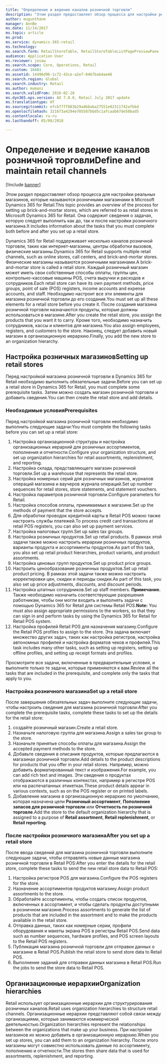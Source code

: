 ```yaml
---
title: "Определение и ведение каналов розничной торговли"
description: "Этом раздел предоставляет обзор процесса для настройки реальных магазинов, которые называются розничными магазинами в Microsoft Dynamics 365 for Retail. Она содержит сведения о задачах, которую следует выполнить как до, так и после настройки розничного магазина."
author: mugunthanm
manager: AnnBe
ms.date: 11/14/2017
ms.topic: article
ms.prod: 
ms.service: dynamics-365-retail
ms.technology: 
ms.search.form: RetailStoreTable, RetailStoreTableListPagePreviewPane
audience: Application User
ms.reviewer: josaw
ms.search.scope: Core, Operations, Retail
ms.custom: 16481
ms.assetid: 14496d96-1c72-43ce-a2e7-8467bab4ae46
ms.search.region: Global
ms.search.industry: Retail
ms.author: mumani
ms.search.validFrom: 2016-02-28
ms.dyn365.ops.version: AX 7.0.0, Retail July 2017 update
ms.translationtype: HT
ms.sourcegitcommit: efcb77ff883b29a4bbaba27551e02311742afbbd
ms.openlocfilehash: 321673a4294e705587bbd5c1afcaab67de50bad5
ms.contentlocale: ru-ru
ms.lasthandoff: 05/08/2018

---
```


# <a name="define-and-maintain-retail-channels"></a><span data-ttu-id="8b0e8-104">Определение и ведение каналов розничной торговли</span><span class="sxs-lookup"><span data-stu-id="8b0e8-104">Define and maintain retail channels</span></span>

[!include [banner](includes/banner.md)]

<span data-ttu-id="8b0e8-105">Этом раздел предоставляет обзор процесса для настройки реальных магазинов, которые называются розничными магазинами в Microsoft Dynamics 365 for Retail.</span><span class="sxs-lookup"><span data-stu-id="8b0e8-105">This topic provides an overview of the process for setting up brick-and-mortar stores, which are referred to as retail stores in Microsoft Dynamics 365 for Retail.</span></span> <span data-ttu-id="8b0e8-106">Она содержит сведения о задачах, которую следует выполнить как до, так и после настройки розничного магазина.</span><span class="sxs-lookup"><span data-stu-id="8b0e8-106">It includes information about the tasks that you must complete both before and after you set up a retail store.</span></span>

<span data-ttu-id="8b0e8-107">Dynamics 365 for Retail поддерживает несколько каналов розничной торговли, таких как интернет-магазины, центры обработки вызовов, физические магазины.</span><span class="sxs-lookup"><span data-stu-id="8b0e8-107">Dynamics 365 for Retail supports multiple retail channels, such as online stores, call centers, and brick-and-mortar stores.</span></span> <span data-ttu-id="8b0e8-108">Физические магазины называются розничными магазинами.</span><span class="sxs-lookup"><span data-stu-id="8b0e8-108">A brick-and-mortar store is called a retail store.</span></span> <span data-ttu-id="8b0e8-109">Каждый розничный магазин может иметь свои собственные способы оплаты, группы цен, контрольно-кассовые машины POS, счета выручки и расходов и сотрудников.</span><span class="sxs-lookup"><span data-stu-id="8b0e8-109">Each retail store can have its own payment methods, price groups, point of sale (POS) registers, income accounts and expense accounts, and staff.</span></span> <span data-ttu-id="8b0e8-110">Необходимо настроит все эти элементы для магазина розничной торговли до его создания.</span><span class="sxs-lookup"><span data-stu-id="8b0e8-110">You must set up all these elements for a retail store before you create it.</span></span> <span data-ttu-id="8b0e8-111">После создания магазина розничной торговли назначаются продукты, которые должны использоваться в магазине.</span><span class="sxs-lookup"><span data-stu-id="8b0e8-111">After you create the retail store, you assign the products that you want it to carry.</span></span> <span data-ttu-id="8b0e8-112">Кроме того, необходимо назначить сотрудников, кассы и клиентов для магазина.</span><span class="sxs-lookup"><span data-stu-id="8b0e8-112">You also assign employees, registers, and customers to the store.</span></span> <span data-ttu-id="8b0e8-113">Наконец, следует добавить новый магазин в организационную иерархию.</span><span class="sxs-lookup"><span data-stu-id="8b0e8-113">Finally, you add the new store to an organization hierarchy.</span></span>

## <a name="setting-up-retail-stores"></a><span data-ttu-id="8b0e8-114">Настройка розничных магазинов</span><span class="sxs-lookup"><span data-stu-id="8b0e8-114">Setting up retail stores</span></span>
<span data-ttu-id="8b0e8-115">Перед настройкой магазина розничной торговли в Dynamics 365 for Retail необходимо выполнить обязательные задачи.</span><span class="sxs-lookup"><span data-stu-id="8b0e8-115">Before you can set up a retail store in Dynamics 365 for Retail, you must complete some prerequisite tasks.</span></span> <span data-ttu-id="8b0e8-116">Затем можно создать магазин розничной торговли и добавить сведения.</span><span class="sxs-lookup"><span data-stu-id="8b0e8-116">You can then create the retail store and add details.</span></span>

### <a name="prerequisites"></a><span data-ttu-id="8b0e8-117">Необходимые условия</span><span class="sxs-lookup"><span data-stu-id="8b0e8-117">Prerequisites</span></span>

<span data-ttu-id="8b0e8-118">Перед настройкой магазина розничной торговли необходимо выполнить следующие задачи:</span><span class="sxs-lookup"><span data-stu-id="8b0e8-118">You must complete the following tasks before you can set up a retail store:</span></span>

1.  <span data-ttu-id="8b0e8-119">Настройка организационной структуры и настройка организационных иерархий для розничных ассортиментов, пополнения и отчетности.</span><span class="sxs-lookup"><span data-stu-id="8b0e8-119">Configure your organization structure, and set up organization hierarchies for retail assortments, replenishment, and reporting.</span></span>
2.  <span data-ttu-id="8b0e8-120">Настройка склада, представляющего магазин розничной торговли.</span><span class="sxs-lookup"><span data-stu-id="8b0e8-120">Set up a warehouse that represents the retail store.</span></span>
3.  <span data-ttu-id="8b0e8-121">Настройка номерных серий для розничных магазинов, журналов операций магазина и ваучеров журнала операций.</span><span class="sxs-lookup"><span data-stu-id="8b0e8-121">Set up number sequences for retail stores, store statements, and statement vouchers.</span></span>
4.  <span data-ttu-id="8b0e8-122">Настройка параметров розничной торговли.</span><span class="sxs-lookup"><span data-stu-id="8b0e8-122">Configure parameters for Retail.</span></span>
5.  <span data-ttu-id="8b0e8-123">Настройка способов оплаты, принимаемых в магазине.</span><span class="sxs-lookup"><span data-stu-id="8b0e8-123">Set up the methods of payment that the store accepts.</span></span>
6.  <span data-ttu-id="8b0e8-124">Для обработки проводок кредитной карты в Retail POS можно также настроить службы платежей.</span><span class="sxs-lookup"><span data-stu-id="8b0e8-124">To process credit card transactions at retail POS registers, you can also set up payment services.</span></span>
7.  <span data-ttu-id="8b0e8-125">Настройка налоговых групп.</span><span class="sxs-lookup"><span data-stu-id="8b0e8-125">Set up sales tax groups.</span></span>
8.  <span data-ttu-id="8b0e8-126">Настройка розничных продуктов.</span><span class="sxs-lookup"><span data-stu-id="8b0e8-126">Set up retail products.</span></span> <span data-ttu-id="8b0e8-127">В рамках этой задачи также можно настроить иерархии розничных продуктов, варианты продукта и ассортименты продуктов.</span><span class="sxs-lookup"><span data-stu-id="8b0e8-127">As part of this task, you also set up retail product hierarchies, product variants, and product assortments.</span></span>
9.  <span data-ttu-id="8b0e8-128">Настройка ценовых групп продуктов.</span><span class="sxs-lookup"><span data-stu-id="8b0e8-128">Set up product price groups.</span></span>
10. <span data-ttu-id="8b0e8-129">Настроить ценообразование розничных продуктов.</span><span class="sxs-lookup"><span data-stu-id="8b0e8-129">Set up retail product pricing.</span></span> <span data-ttu-id="8b0e8-130">В рамках этой задачи также можно настроить корректировки цен, скидки и периоды скидки.</span><span class="sxs-lookup"><span data-stu-id="8b0e8-130">As part of this task, you also set up price adjustments, discounts, and discount periods.</span></span>
11. <span data-ttu-id="8b0e8-131">Настройка штатных сотрудников.</span><span class="sxs-lookup"><span data-stu-id="8b0e8-131">Set up staff members.</span></span> <span data-ttu-id="8b0e8-132">**Примечание.** Также необходимо назначить соответствующие разрешения работникам, чтобы они могли входить и выполнять задачи с помощью Dynamics 365 for Retail для системы Retail POS.</span><span class="sxs-lookup"><span data-stu-id="8b0e8-132">**Note:** You must also assign appropriate permissions to the workers, so that they can sign in and perform tasks by using the Dynamics 365 for Retail for Retail POS system.</span></span>
12. <span data-ttu-id="8b0e8-133">Настройка профилей Retail POS для назначения магазину.</span><span class="sxs-lookup"><span data-stu-id="8b0e8-133">Configure the Retail POS profiles to assign to the store.</span></span> <span data-ttu-id="8b0e8-134">Эта задача включает множество других задач, таких как настройка регистров, настройка автономных профилей и настройка форматов чеков и профилей.</span><span class="sxs-lookup"><span data-stu-id="8b0e8-134">This task includes many other tasks, such as setting up registers, setting up offline profiles, and setting up receipt formats and profiles.</span></span>

<span data-ttu-id="8b0e8-135">Просмотрите все задачи, включенные в предварительные условия, и выполните только те задачи, которые применяются к вам.</span><span class="sxs-lookup"><span data-stu-id="8b0e8-135">Review all the tasks that are included in the prerequisite, and complete only the tasks that apply to you.</span></span>

### <a name="set-up-a-retail-store"></a><span data-ttu-id="8b0e8-136">Настройка розничного магазина</span><span class="sxs-lookup"><span data-stu-id="8b0e8-136">Set up a retail store</span></span>

<span data-ttu-id="8b0e8-137">После завершения обязательных задач выполните следующие задачи, чтобы настроить сведения для магазина розничной торговли:</span><span class="sxs-lookup"><span data-stu-id="8b0e8-137">After you complete the prerequisite tasks, complete these tasks to set up the details for the retail store:</span></span>

1.  <span data-ttu-id="8b0e8-138">создайте розничный магазин.</span><span class="sxs-lookup"><span data-stu-id="8b0e8-138">Create a retail store.</span></span>
2.  <span data-ttu-id="8b0e8-139">Назначьте налоговую группа для магазина.</span><span class="sxs-lookup"><span data-stu-id="8b0e8-139">Assign a sales tax group to the store.</span></span>
3.  <span data-ttu-id="8b0e8-140">Назначьте принятые способы оплаты для магазина.</span><span class="sxs-lookup"><span data-stu-id="8b0e8-140">Assign the accepted payment methods to the store.</span></span>
4.  <span data-ttu-id="8b0e8-141">Добавьте сведения в описания продуктов, которые предлагаются в магазинах розничной торговли.</span><span class="sxs-lookup"><span data-stu-id="8b0e8-141">Add details to the product descriptions for products that you offer in your retail stores.</span></span> <span data-ttu-id="8b0e8-142">Например, можно добавить форматированный текст и изображения.</span><span class="sxs-lookup"><span data-stu-id="8b0e8-142">For example, you can add rich text and images.</span></span> <span data-ttu-id="8b0e8-143">Эти сведения о продуктах отображаются в различных контекстах, например в регистре POS или на распечатанных этикетках.</span><span class="sxs-lookup"><span data-stu-id="8b0e8-143">These product details appear in various contexts, such as on the POS register or on printed labels.</span></span>
5.  <span data-ttu-id="8b0e8-144">Добавление магазина в организационную иерархию по умолчанию, которая назначена цели **Розничный ассортимент**, **Пополнение запасов для розничной торговли** или **Отчетность по розничной торговле**.</span><span class="sxs-lookup"><span data-stu-id="8b0e8-144">Add the store to the default organization hierarchy that is assigned to a purpose of **Retail assortment**, **Retail replenishment**, or **Retail reporting**.</span></span>

### <a name="after-you-set-up-a-retail-store"></a><span data-ttu-id="8b0e8-145">После настройки розничного магазина</span><span class="sxs-lookup"><span data-stu-id="8b0e8-145">After you set up a retail store</span></span>

<span data-ttu-id="8b0e8-146">После ввода сведений для магазина розничной торговли выполните следующие задачи, чтобы отправлять новые данные магазина розничной торговли в Retail POS:</span><span class="sxs-lookup"><span data-stu-id="8b0e8-146">After you enter the details for the retail store, complete these tasks to send the new retail store data to Retail POS:</span></span>

1.  <span data-ttu-id="8b0e8-147">Настройка регистров POS для магазина.</span><span class="sxs-lookup"><span data-stu-id="8b0e8-147">Configure the POS registers for the store.</span></span>
2.  <span data-ttu-id="8b0e8-148">Назначение ассортиментов продуктов магазину.</span><span class="sxs-lookup"><span data-stu-id="8b0e8-148">Assign product assortments to the store.</span></span>
3.  <span data-ttu-id="8b0e8-149">Обработайте ассортименты, чтобы создать список продуктов, включенных в ассортимент, и чтобы сделать продукты доступными в розничном магазине.</span><span class="sxs-lookup"><span data-stu-id="8b0e8-149">Process assortments to generate the list of products that are included in the assortment and to make the products available in the retail store.</span></span>
4.  <span data-ttu-id="8b0e8-150">Отправка данных, таких как номерные серии, профили оборудования и макеты экрана POS в регистры Retail POS.</span><span class="sxs-lookup"><span data-stu-id="8b0e8-150">Send data such as number sequences, hardware profiles, and POS screen layouts to the Retail POS registers.</span></span>
5.  <span data-ttu-id="8b0e8-151">Публикация магазина розничной торговли для отправки данных о магазине в Retail POS.</span><span class="sxs-lookup"><span data-stu-id="8b0e8-151">Publish the retail store to send store data to Retail POS.</span></span>
6.  <span data-ttu-id="8b0e8-152">Выполнение заданий для отправки данных магазина в Retail POS.</span><span class="sxs-lookup"><span data-stu-id="8b0e8-152">Run the jobs to send the store data to Retail POS.</span></span>

## <a name="organization-hierarchies"></a><span data-ttu-id="8b0e8-153">Организационные иерархии</span><span class="sxs-lookup"><span data-stu-id="8b0e8-153">Organization hierarchies</span></span>
<span data-ttu-id="8b0e8-154">Retail использует организационные иерархии для структурирования розничных каналов.</span><span class="sxs-lookup"><span data-stu-id="8b0e8-154">Retail uses organization hierarchies to structure retail channels.</span></span> <span data-ttu-id="8b0e8-155">Организационные иерархии представляют собой связи между организациями, которые занимаются коммерческой деятельностью.</span><span class="sxs-lookup"><span data-stu-id="8b0e8-155">Organization hierarchies represent the relationships between the organizations that make up your business.</span></span> <span data-ttu-id="8b0e8-156">При настройке магазинов их можно добавить в организационную иерархию.</span><span class="sxs-lookup"><span data-stu-id="8b0e8-156">When you set up stores, you can add them to an organization hierarchy.</span></span> <span data-ttu-id="8b0e8-157">После этого магазины могут совместно использовать данные по ассортименту, пополнению и отчетности.</span><span class="sxs-lookup"><span data-stu-id="8b0e8-157">The stores then share data that is used for assortments, replenishment, and reporting.</span></span>




